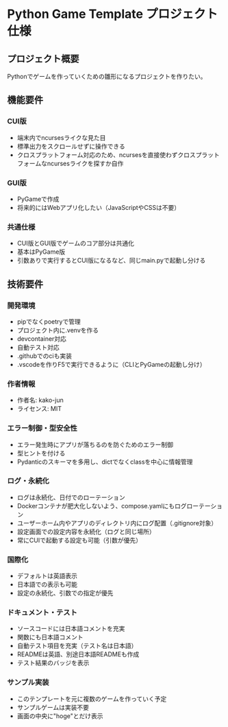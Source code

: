 # Python Game Template プロジェクト仕様

## プロジェクト概要
Pythonでゲームを作っていくための雛形になるプロジェクトを作りたい。

## 機能要件

### CUI版
- 端末内でncursesライクな見た目
- 標準出力をスクロールせずに操作できる
- クロスプラットフォーム対応のため、ncursesを直接使わずクロスプラットフォームなncursesライクを探すか自作

### GUI版
- PyGameで作成
- 将来的にはWebアプリ化したい（JavaScriptやCSSは不要）

### 共通仕様
- CUI版とGUI版でゲームのコア部分は共通化
- 基本はPyGame版
- 引数ありで実行するとCUI版になるなど、同じmain.pyで起動し分ける

## 技術要件

### 開発環境
- pipでなくpoetryで管理
- プロジェクト内に.venvを作る
- devcontainer対応
- 自動テスト対応
- .githubでのciも実装
- .vscodeを作りF5で実行できるように（CLIとPyGameの起動し分け）

### 作者情報
- 作者名: kako-jun
- ライセンス: MIT

### エラー制御・型安全性
- エラー発生時にアプリが落ちるのを防ぐためのエラー制御
- 型ヒントを付ける
- Pydanticのスキーマを多用し、dictでなくclassを中心に情報管理

### ログ・永続化
- ログは永続化、日付でのローテーション
- Dockerコンテナが肥大化しないよう、compose.yamlにもログローテーション
- ユーザーホーム内やアプリのディレクトリ内にログ配置（.gitignore対象）
- 設定画面での設定内容を永続化（ログと同じ場所）
- 常にCUIで起動する設定も可能（引数が優先）

### 国際化
- デフォルトは英語表示
- 日本語での表示も可能
- 設定の永続化、引数での指定が優先

### ドキュメント・テスト
- ソースコードには日本語コメントを充実
- 関数にも日本語コメント
- 自動テスト項目を充実（テスト名は日本語）
- READMEは英語、別途日本語READMEも作成
- テスト結果のバッジを表示

### サンプル実装
- このテンプレートを元に複数のゲームを作っていく予定
- サンプルゲームは実装不要
- 画面の中央に"hoge"とだけ表示